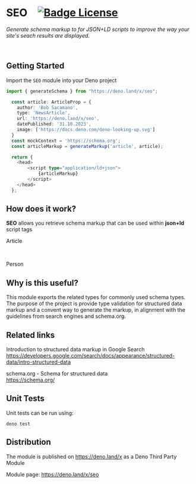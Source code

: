 # SEO   [![Badge License]][License]

*Generate schema markup to for JSON+LD scripts to improve the way your site's seach results are displayed.*

<br>

## Getting Started

Import the `SEO` module into your Deno project

```ts
import { generateSchema } from "https://deno.land/x/seo";

  const article: ArticleProp = {
    author: 'Bob Sacamano',
    type: 'NewsArticle',
    url: 'https://deno.land/x/seo',
    datePublished: '31.10.2023',
    image: ['https://docs.deno.com/deno-looking-up.svg']
  }
  const mockContext = 'https://schema.org';
  const articleMarkup = generateMarkup('article', article);

  return {
    <head>
        <script type="application/ld+json">
            {articleMarkup}
        </script>
    </head>
  };

```

## How does it work?

**SEO** allows you retrieve schema markup that can be used within **json+ld** script tags

Article

<br>

Person

## Why is this useful?

This module exports the related types for commonly used schema types.
<br>
The purpose of the project is provide type validation for structured data markup and a convent way to generate the markup, in alignment with the guidelines from search engines and schema.org.

## Related links

Introduction to structured data markup in Google Search
https://developers.google.com/search/docs/appearance/structured-data/intro-structured-data

schema.org - Schema for structured data
<br>
https://schema.org/

## Unit Tests

Unit tests can be run using:

```shell
deno test
```

## Distribution

The module is published on https://deno.land/x as a Deno Third Party Module

Module page:
https://deno.land/x/seo


<!----------------------------------------------------------------------------->

[License]: LICENSE

<!----------------------------------[ Badges ]--------------------------------->

[Badge License]: https://img.shields.io/badge/License-MIT-ac8b11.svg?style=for-the-badge&labelColor=yellow

